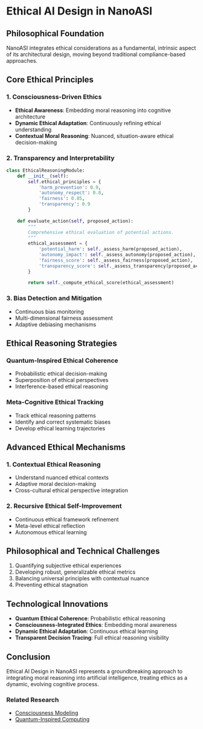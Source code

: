 # Ethical AI Design in NanoASI

## Philosophical Foundation

NanoASI integrates ethical considerations as a fundamental, intrinsic aspect of its architectural design, moving beyond traditional compliance-based approaches.

## Core Ethical Principles

### 1. Consciousness-Driven Ethics
- **Ethical Awareness**: Embedding moral reasoning into cognitive architecture
- **Dynamic Ethical Adaptation**: Continuously refining ethical understanding
- **Contextual Moral Reasoning**: Nuanced, situation-aware ethical decision-making

### 2. Transparency and Interpretability

```python
class EthicalReasoningModule:
    def __init__(self):
        self.ethical_principles = {
            'harm_prevention': 0.9,
            'autonomy_respect': 0.8,
            'fairness': 0.85,
            'transparency': 0.9
        }
    
    def evaluate_action(self, proposed_action):
        """
        Comprehensive ethical evaluation of potential actions.
        """
        ethical_assessment = {
            'potential_harm': self._assess_harm(proposed_action),
            'autonomy_impact': self._assess_autonomy(proposed_action),
            'fairness_score': self._assess_fairness(proposed_action),
            'transparency_score': self._assess_transparency(proposed_action)
        }
        
        return self._compute_ethical_score(ethical_assessment)
```

### 3. Bias Detection and Mitigation
- Continuous bias monitoring
- Multi-dimensional fairness assessment
- Adaptive debiasing mechanisms

## Ethical Reasoning Strategies

### Quantum-Inspired Ethical Coherence
- Probabilistic ethical decision-making
- Superposition of ethical perspectives
- Interference-based ethical reasoning

### Meta-Cognitive Ethical Tracking
- Track ethical reasoning patterns
- Identify and correct systematic biases
- Develop ethical learning trajectories

## Advanced Ethical Mechanisms

### 1. Contextual Ethical Reasoning
- Understand nuanced ethical contexts
- Adaptive moral decision-making
- Cross-cultural ethical perspective integration

### 2. Recursive Ethical Self-Improvement
- Continuous ethical framework refinement
- Meta-level ethical reflection
- Autonomous ethical learning

## Philosophical and Technical Challenges

1. Quantifying subjective ethical experiences
2. Developing robust, generalizable ethical metrics
3. Balancing universal principles with contextual nuance
4. Preventing ethical stagnation

## Technological Innovations

- **Quantum Ethical Coherence**: Probabilistic ethical reasoning
- **Consciousness-Integrated Ethics**: Embedding moral awareness
- **Dynamic Ethical Adaptation**: Continuous ethical learning
- **Transparent Decision Tracing**: Full ethical reasoning visibility

## Conclusion

Ethical AI Design in NanoASI represents a groundbreaking approach to integrating moral reasoning into artificial intelligence, treating ethics as a dynamic, evolving cognitive process.

### Related Research
- [Consciousness Modeling](ConsciousnessModeling.md)
- [Quantum-Inspired Computing](QuantumInspiredComputing.md)
